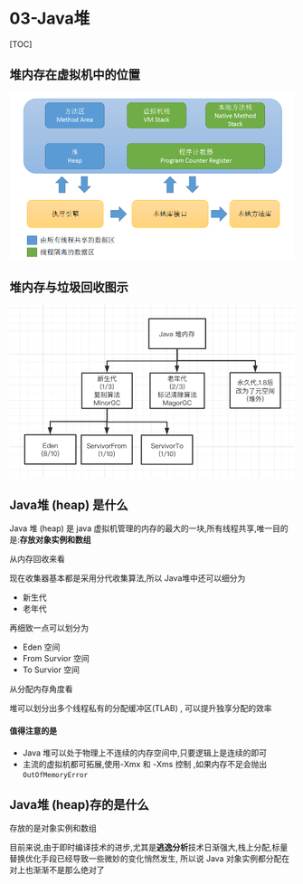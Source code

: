 # 03-Java堆

[TOC]

## 堆内存在虚拟机中的位置

![img](../../assets/1671546-20190427141310333-343604547.png)

## 堆内存与垃圾回收图示

![image-20200601212502345](assets/image-20200601212502345.png)



## Java堆 (heap) 是什么

Java 堆 (heap) 是 java 虚拟机管理的内存的最大的一块,所有线程共享,唯一目的是:**存放对象实例和数组**

从内存回收来看

现在收集器基本都是采用分代收集算法,所以 Java堆中还可以细分为

- 新生代
- 老年代

再细致一点可以划分为

- Eden 空间
- From Survior 空间
- To Survior 空间

从分配内存角度看

堆可以划分出多个线程私有的分配缓冲区(TLAB) , 可以提升独享分配的效率

#### 值得注意的是

- Java 堆可以处于物理上不连续的内存空间中,只要逻辑上是连续的即可
- 主流的虚拟机都可拓展,使用-Xmx 和 -Xms 控制 ,如果内存不足会抛出 `OutOfMemoryError`

## Java堆 (heap)存的是什么

存放的是对象实例和数组

目前来说,由于即时编译技术的进步,尤其是**逃逸分析**技术日渐强大,栈上分配,标量替换优化手段已经导致一些微妙的变化悄然发生, 所以说 Java 对象实例都分配在对上也渐渐不是那么绝对了
